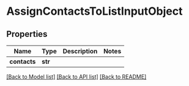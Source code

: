 # AssignContactsToListInputObject

## Properties
Name | Type | Description | Notes
------------ | ------------- | ------------- | -------------
**contacts** | **str** |  | 

[[Back to Model list]](../README.md#documentation-for-models) [[Back to API list]](../README.md#documentation-for-api-endpoints) [[Back to README]](../README.md)


